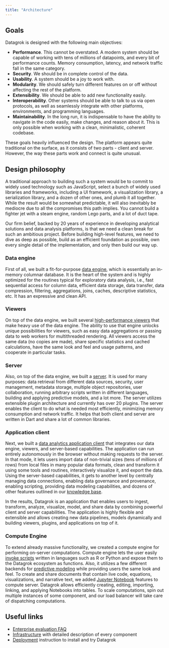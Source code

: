 ```yaml
---
title: "Architecture"
---
```


## Goals

Datagrok is designed with the following main objectives:

* **Performance**. This cannot be overstated. A modern system should be capable of working with tens of millions of
  datapoints, and every bit of performance counts. Memory consumption, latency, and network traffic fall in the same
  category.
* **Security**. We should be in complete control of the data.
* **Usability**. A system should be a joy to work with.
* **Modularity**. We should safely turn different features on or off without affecting the rest of the platform.
* **Extensibility**. We should be able to add new functionality easily.
* **Interoperability**. Other systems should be able to talk to us via open protocols, as well as seamlessly integrate
  with other platforms, environments, and programming languages.
* **Maintainability**. In the long run, it is indispensable to have the ability to navigate in the code easily, make
  changes, and reason about it. This is only possible when working with a clean, minimalistic, coherent codebase.

These goals heavily influenced the design. The platform appears quite traditional on the surface, as it consists of two
parts - client and server. However, the way these parts work and connect is quite unusual.

## Design philosophy

A traditional approach to building such a system would be to commit to widely used technology such as JavaScript, select
a bunch of widely used libraries and frameworks, including a UI framework, a visualization library, a serialization
library, and a dozen of other ones, and plumb it all together. While the result would be somewhat predictable, it will
also inevitably be mediocre due to all the compromises this path implies. You cannot build a fighter jet with a steam
engine, random Lego parts, and a lot of duct tape.

Our firm belief, backed by 20 years of experience in developing analytical solutions and data analysis platforms, is
that we need a clean break for such an ambitious project. Before building high-level features, we need to dive as deep
as possible, build as an efficient foundation as possible, own every single detail of the implementation, and only then
build our way up.

### Data engine

First of all, we built a fit-for-purpose [data engine](infrastructure.md#in-memory-database), which is essentially an
in-memory columnar database. It is the heart of the system and is highly optimized for the routines typical for
exploratory data analysis, i.e., fast sequential access for column data, efficient data storage, data transfer, data
compression, filtering, aggregations, joins, caches, descriptive statistics, etc. It has an expressive and clean API.

### Viewers

On top of the data engine, we built several [high-performance viewers](infrastructure.md#viewers)
that make heavy use of the data engine. The ability to use that engine unlocks unique possibilities for viewers, such as
easy data aggregations or passing data to web workers for multithreaded rendering. All viewers access the same data (no
copies are made), share specific statistics and cached calculations, have the same look and feel and usage patterns, and
cooperate in particular tasks.

### Server

Also, on top of the data engine, we built a [server](infrastructure.md#datlas). It is used for many purposes: data
retrieval from different data sources, security, user management, metadata storage, multiple object repositories, user
collaboration, running arbitrary scripts written in different languages, building and applying predictive models, and a
lot more. The server utilizes extensible plugin architecture and currently has over 20 plugins. The server enables the
client to do what is needed most efficiently, minimizing memory consumption and network traffic. It helps that both
client and server are written in Dart and share a lot of common libraries.

### Application client

Next, we built a [data analytics application client](infrastructure.md#web-application) that integrates our data engine,
viewers, and server-based capabilities. The application can run entirely autonomously in the browser without making
requests to the server. In that mode, it lets users import data of non-trivial sizes (tens of millions of rows) from
local files in many popular data formats, clean and transform it using some tools and routines, interactively visualize
it, and export the data. Using the server-based capabilities, it gets to another level by centrally managing data
connections, enabling data governance and provenance, enabling scripting, providing data modeling capabilities, and
dozens of other features outlined in our [knowledge base](../../home.md).

In the results, Datagrok is an application that enables users to ingest, transform, analyze, visualize, model, and share
data by combining powerful client and server capabilities. The application is highly flexible and extensible and allows
creating new data pipelines, models dynamically and building viewers, plugins, and applications on top of it.

### Compute Engine

To extend already massive functionality, we created a compute engine for performing on-server computations. Compute
engine lets the user easily [invoke scripts](../../compute/scripting.md) written in languages such as R or Python and
expose them to the Datagrok ecosystem as functions. Also, it utilizes a few different backends
for [predictive modeling](../../learn/predictive-modeling.md) while providing users the same look and feel. To create
and share documents that contain live code, equations, visualizations, and narrative text, we added
[Jupyter Notebook](../../compute/jupyter-notebook.md) features to compute server. Datagrok allows efficiently creating,
editing, importing, linking, and applying Notebooks into tables. To scale computations, spin out multiple instances of
some component, and our load balancer will take care of dispatching computations.

## Useful links

* [Enterprise evaluation FAQ](enterprise-evaluation-faq.md)
* [Infrastructure](infrastructure.md) with detailed description of every component
* [Deployment](deploy/deploy.md) instruction to install and try Datagrok
